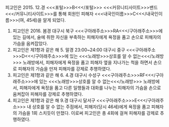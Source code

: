 피고인은 2015. 12.경 <<<포털>>>B<<</포털>>> <<<커뮤니티사이트>>>밴드<<</커뮤니티사이트>>>를 통해 회원인 피해자 <<<내국인이름>>>C<<</내국인이름>>>(여, 45세)을 알게 되었다.
1. 피고인은 2016. 봄경 대구시 북구 <<<구아래주소>>>RA<<</구아래주소>>>에 있는 길에서, 술에 취한 자신을 부축하는 피해자에게 욕정을 품고 손으로 피해자의 가슴을 움켜잡았다.
2. 피고인은 제1항과 같은 해 5. 말경 23:00~24:00 대구시 중구 <<<구아래주소>>>D<<</구아래주소>>>에 있는 <<<노래방>>>상호를 알 수 없는<<</노래방>>> 노래방에서, 피해자에게 욕정을 품고 피해자 옆을 지나가는 척을 하면서 손으로 피해자의 가슴을 만져 피해자를 강제로 추행하였다.
3. 피고인은 제1항과 같은 해 6. 4.경 대구시 수성구 <<<구아래주소>>>RF<<</구아래주소>>>에 있는 <<<노래방>>>상호를 알 수 없는<<</노래방>>> 노래방에서, 피해자에게 욕정을 품고 다른 일행들과 대화를 나누는 피해자의 가슴을 손으로 움켜잡아 피해자를 강제로 추행하였다.
4. 피고인은 제1항과 같은 해 9.경 대구시 달서구 <<<구아래주소>>>E<<</구아래주소>>> 내 상호를 알 수 없는 주점에서, 피해자(당시 46세)에게 욕정을 품고 피해자의 가슴을 1회 스치듯이 만졌다.
이로써 피고인은 총 4회에 걸쳐 피해자를 강제로 추행하였다.
